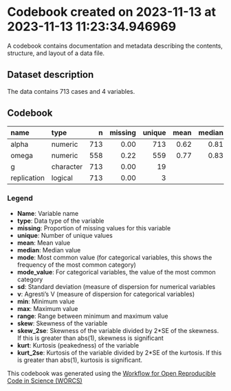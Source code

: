 Codebook created on 2023-11-13 at 2023-11-13 11:23:34.946969
================

A codebook contains documentation and metadata describing the contents,
structure, and layout of a data file.

## Dataset description

The data contains 713 cases and 4 variables.

## Codebook

| name        | type      |   n | missing | unique | mean | median |   mode | mode_value |   sd |    v |  min |  max | range |  skew | skew_2se |  kurt | kurt_2se |
|:------------|:----------|----:|--------:|-------:|-----:|-------:|-------:|:-----------|-----:|-----:|-----:|-----:|------:|------:|---------:|------:|---------:|
| alpha       | numeric   | 713 |    0.00 |    713 | 0.62 |   0.81 |   0.81 |            | 0.55 |      | -2.9 | 0.97 |  3.87 | -3.18 |   -17.35 | 10.24 |    28.01 |
| omega       | numeric   | 558 |    0.22 |    559 | 0.77 |   0.83 |   0.83 |            | 0.16 |      |  0.0 | 0.97 |  0.97 | -2.05 |    -9.91 |  5.79 |    14.01 |
| g           | character | 713 |    0.00 |     19 |      |        |  74.00 | 6          |      | 0.92 |      |      |       |       |          |       |          |
| replication | logical   | 713 |    0.00 |      3 |      |        | 532.00 | FALSE      |      | 0.38 |      |      |       |       |          |       |          |

### Legend

- **Name**: Variable name
- **type**: Data type of the variable
- **missing**: Proportion of missing values for this variable
- **unique**: Number of unique values
- **mean**: Mean value
- **median**: Median value
- **mode**: Most common value (for categorical variables, this shows the
  frequency of the most common category)
- **mode_value**: For categorical variables, the value of the most
  common category
- **sd**: Standard deviation (measure of dispersion for numerical
  variables
- **v**: Agresti’s V (measure of dispersion for categorical variables)
- **min**: Minimum value
- **max**: Maximum value
- **range**: Range between minimum and maximum value
- **skew**: Skewness of the variable
- **skew_2se**: Skewness of the variable divided by 2\*SE of the
  skewness. If this is greater than abs(1), skewness is significant
- **kurt**: Kurtosis (peakedness) of the variable
- **kurt_2se**: Kurtosis of the variable divided by 2\*SE of the
  kurtosis. If this is greater than abs(1), kurtosis is significant.

This codebook was generated using the [Workflow for Open Reproducible
Code in Science (WORCS)](https://osf.io/zcvbs/)
